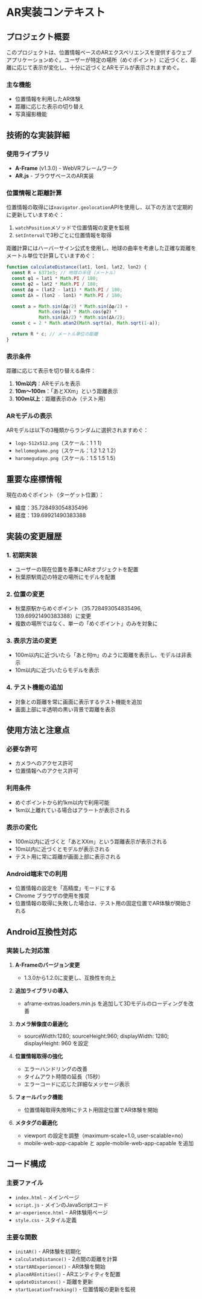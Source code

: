 # AR実装コンテキスト

## プロジェクト概要

このプロジェクトは、位置情報ベースのARエクスペリエンスを提供するウェブアプリケーションめぐ。ユーザーが特定の場所（めぐポイント）に近づくと、距離に応じて表示が変化し、十分に近づくとARモデルが表示されますめぐ。

### 主な機能

- 位置情報を利用したAR体験
- 距離に応じた表示の切り替え
- 写真撮影機能

## 技術的な実装詳細

### 使用ライブラリ

- **A-Frame** (v1.3.0) - WebVRフレームワーク
- **AR.js** - ブラウザベースのAR実装

### 位置情報と距離計算

位置情報の取得には`navigator.geolocation`APIを使用し、以下の方法で定期的に更新していますめぐ：

1. `watchPosition`メソッドで位置情報の変更を監視
2. `setInterval`で3秒ごとに位置情報を取得

距離計算にはハーバーサイン公式を使用し、地球の曲率を考慮した正確な距離をメートル単位で計算していますめぐ：

```javascript
function calculateDistance(lat1, lon1, lat2, lon2) {
  const R = 6371e3; // 地球の半径（メートル）
  const φ1 = lat1 * Math.PI / 180;
  const φ2 = lat2 * Math.PI / 180;
  const Δφ = (lat2 - lat1) * Math.PI / 180;
  const Δλ = (lon2 - lon1) * Math.PI / 180;

  const a = Math.sin(Δφ/2) * Math.sin(Δφ/2) +
            Math.cos(φ1) * Math.cos(φ2) *
            Math.sin(Δλ/2) * Math.sin(Δλ/2);
  const c = 2 * Math.atan2(Math.sqrt(a), Math.sqrt(1-a));

  return R * c; // メートル単位の距離
}
```

### 表示条件

距離に応じて表示を切り替える条件：

1. **10m以内**：ARモデルを表示
2. **10m〜100m**：「あとXXm」という距離表示
3. **100m以上**：距離表示のみ（テスト用）

### ARモデルの表示

ARモデルは以下の3種類からランダムに選択されますめぐ：

- `logo-512x512.png`（スケール：1 1 1）
- `hellomegkamo.png`（スケール：1.2 1.2 1.2）
- `haromegudayo.png`（スケール：1.5 1.5 1.5）

## 重要な座標情報

現在のめぐポイント（ターゲット位置）：
- 緯度：35.728493054835496
- 経度：139.69921490383388

## 実装の変更履歴

### 1. 初期実装
- ユーザーの現在位置を基準にARオブジェクトを配置
- 秋葉原駅周辺の特定の場所にモデルを配置

### 2. 位置の変更
- 秋葉原駅からめぐポイント（35.728493054835496, 139.69921490383388）に変更
- 複数の場所ではなく、単一の「めぐポイント」のみを対象に

### 3. 表示方法の変更
- 100m以内に近づいたら「あと何m」のように距離を表示し、モデルは非表示
- 10m以内に近づいたらモデルを表示

### 4. テスト機能の追加
- 対象との距離を常に画面に表示するテスト機能を追加
- 画面上部に半透明の黒い背景で距離を表示

## 使用方法と注意点

### 必要な許可
- カメラへのアクセス許可
- 位置情報へのアクセス許可

### 利用条件
- めぐポイントから約1km以内で利用可能
- 1km以上離れている場合はアラートが表示される

### 表示の変化
- 100m以内に近づくと「あとXXm」という距離表示が表示される
- 10m以内に近づくとモデルが表示される
- テスト用に常に距離が画面上部に表示される

### Android端末での利用
- 位置情報の設定を「高精度」モードにする
- Chrome ブラウザの使用を推奨
- 位置情報の取得に失敗した場合は、テスト用の固定位置でAR体験が開始される

## Android互換性対応

### 実装した対応策
1. **A-Frameのバージョン変更**
   - 1.3.0から1.2.0に変更し、互換性を向上

2. **追加ライブラリの導入**
   - aframe-extras.loaders.min.js を追加して3Dモデルのローディングを改善

3. **カメラ解像度の最適化**
   - sourceWidth:1280; sourceHeight:960; displayWidth: 1280; displayHeight: 960 を設定

4. **位置情報取得の強化**
   - エラーハンドリングの改善
   - タイムアウト時間の延長（15秒）
   - エラーコードに応じた詳細なメッセージ表示

5. **フォールバック機能**
   - 位置情報取得失敗時にテスト用固定位置でAR体験を開始

6. **メタタグの最適化**
   - viewport の設定を調整（maximum-scale=1.0, user-scalable=no）
   - mobile-web-app-capable と apple-mobile-web-app-capable を追加

## コード構成

### 主要ファイル
- `index.html` - メインページ
- `script.js` - メインのJavaScriptコード
- `ar-experience.html` - AR体験用ページ
- `style.css` - スタイル定義

### 主要な関数
- `initAR()` - AR体験を初期化
- `calculateDistance()` - 2点間の距離を計算
- `startARExperience()` - AR体験を開始
- `placeAREntities()` - ARエンティティを配置
- `updateDistances()` - 距離を更新
- `startLocationTracking()` - 位置情報の更新を監視
